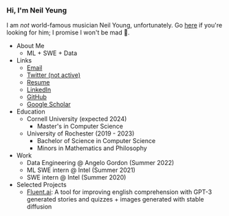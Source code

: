 ### Hi, I'm Neil Yeung
I am _not_ world-famous musician Neil Young, unfortunately. Go [here](https://neilyoungarchives.com/) if you're looking for him; I promise I won't be mad 🙂.

* About Me
   * ML + SWE + Data
* Links
   * [Email](mailto:neil.y.yeung@gmail.com)
   * [Twitter (not active)](https://twitter.com/neilyyeung)
   * [Resume](https://github.com/Genuinely/genuinely.github.io/blob/master/resume/neil_yeung_resume_fall_2022.pdf)
   * [LinkedIn](https://www.linkedin.com/in/neil-yeung-1b824b13b/)
   * [GitHub](https://github.com/Genuinely)
   * [Google Scholar](https://scholar.google.com/citations?user=zJi20m4AAAAJ) 
* Education
  * Cornell University (expected 2024)
    * Master's in Computer Science
  * University of Rochester (2019 - 2023)
    * Bachelor of Science in Computer Science
    * Minors in Mathematics and Philosophy
* Work
    * Data Engineering @ Angelo Gordon (Summer 2022)
    * ML SWE intern @ Intel (Summer 2021)
    * SWE intern @ Intel (Summer 2020)
* Selected Projects
  * [Fluent.ai](https://twitter.com/mgiar2015/status/1577798235573436416): A tool for improving english comprehension with GPT-3 generated stories and quizzes + images generated with stable diffusion
